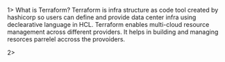 1> What is Terraform?
Terraform is infra structure as code tool created by hashicorp
so users can define and provide data center infra using declearative language
in HCL.
Terraform enables multi-cloud resource management across different providers.
It helps in building and managing resorces parrelel accross the provoiders.

2>

